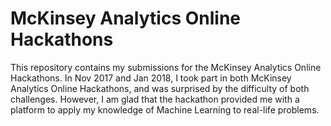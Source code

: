 # McKinsey Analytics Online Hackathons

This repository contains my submissions for the McKinsey Analytics Online Hackathons. In Nov 2017 and Jan 2018, I took part in both McKinsey Analytics Online Hackathons, and was surprised by the difficulty of both challenges. However, I am glad that the hackathon provided me with a platform to apply my knowledge of Machine Learning to real-life problems.
